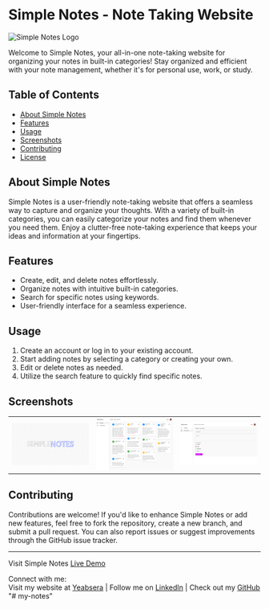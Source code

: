 # Simple Notes - Note Taking Website

![Simple Notes Logo](https://github.com/Yab1/Simple-Notes/blob/main/public/favicon.ico)

Welcome to Simple Notes, your all-in-one note-taking website for organizing your notes in built-in categories! Stay organized and efficient with your note management, whether it's for personal use, work, or study.

## Table of Contents

- [About Simple Notes](#about-simple-notes)
- [Features](#features)
- [Usage](#usage)
- [Screenshots](#screenshots)
- [Contributing](#contributing)
- [License](#license)

## About Simple Notes

Simple Notes is a user-friendly note-taking website that offers a seamless way to capture and organize your thoughts. With a variety of built-in categories, you can easily categorize your notes and find them whenever you need them. Enjoy a clutter-free note-taking experience that keeps your ideas and information at your fingertips.

## Features

- Create, edit, and delete notes effortlessly.
- Organize notes with intuitive built-in categories.
- Search for specific notes using keywords.
- User-friendly interface for a seamless experience.

## Usage

1. Create an account or log in to your existing account.
2. Start adding notes by selecting a category or creating your own.
3. Edit or delete notes as needed.
4. Utilize the search feature to quickly find specific notes.

## Screenshots

<table>
  <tr>
    <td><img src="https://github.com/Yab1/Simple-Notes/blob/main/src/assets/screenshot1.png" alt="Screenshot 1" width="400"/></td>
    <td><img src="https://github.com/Yab1/Simple-Notes/blob/main/src/assets/screenshot2.png" alt="Screenshot 2" width="400"/></td>
    <td><img src="https://github.com/Yab1/Simple-Notes/blob/main/src/assets/screenshot3.png" alt="Screenshot 2" width="400"/></td>
  </tr>
</table>

## Contributing

Contributions are welcome! If you'd like to enhance Simple Notes or add new features, feel free to fork the repository, create a new branch, and submit a pull request. You can also report issues or suggest improvements through the GitHub issue tracker.

---

Visit Simple Notes [Live Demo](https://simple-notes-omega.vercel.app/)  

Connect with me:  
Visit my website at [Yeabsera](https://yeabsera-girxkocyp-yab1.vercel.app) | Follow me on [LinkedIn](https://www.linkedin.com/in/yeabsera-lisanework-7570981ba/) | Check out my [GitHub](https://github.com/Yab1)
"# my-notes" 
